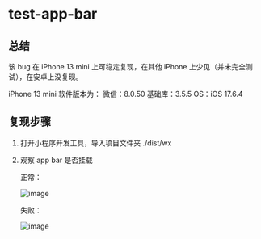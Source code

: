 # test-app-bar

## 总结
该 bug 在 iPhone 13 mini 上可稳定复现，在其他 iPhone 上少见（并未完全测试），在安卓上没复现。

iPhone 13 mini 软件版本为：
微信：8.0.50
基础库：3.5.5
OS：iOS 17.6.4

## 复现步骤

1. 打开小程序开发工具，导入项目文件夹 ./dist/wx

2. 观察 app bar 是否挂载
   
   正常：

   ![image](https://github.com/user-attachments/assets/a5a1bc67-13bd-4e4e-9e57-49d505afbf03)

   失败：

   ![image](https://github.com/user-attachments/assets/f54c1581-ca97-4875-aeb8-6c4bdf10d9fa)




